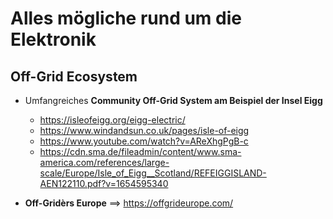 # Alles mögliche rund um die Elektronik

## Off-Grid Ecosystem
- Umfangreiches **Community Off-Grid System am Beispiel der Insel Eigg**
  - https://isleofeigg.org/eigg-electric/
  - https://www.windandsun.co.uk/pages/isle-of-eigg
  - https://www.youtube.com/watch?v=AReXhgPgB-c
  - https://cdn.sma.de/fileadmin/content/www.sma-america.com/references/large-scale/Europe/Isle_of_Eigg__Scotland/REFEIGGISLAND-AEN122110.pdf?v=1654595340
 
- **Off-Gridèrs Europe** ==> https://offgrideurope.com/ 



